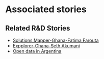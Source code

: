 # Associated stories

<!-- !!DO NOT REMOVE!! start autogenerated hyperlinks -->
## Related R&D Stories
- [Solutions Mapper-Ghana-Fatima Farouta](/RnD-Archive/stories/?doc=SolutionMappers_GHA)
- [Expplorer\-Ghana\-Seth Akumani](/RnD-Archive/stories/?doc=Explorers_GHA)
- [Open data in Argentina](/RnD-Archive/stories/?doc=Explorers_ARG)
<!-- !!DO NOT REMOVE!! end autogenerated hyperlinks -->